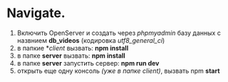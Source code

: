 # Navigate.
1. Включить OpenServer и создать через _phpmyadmin_ базу данных с назвнием **db_videos** (кодировка *utf8_general_ci*)
2. в папкие **client* вызвать: **npm install**
3. в папке **server** вызвать: **npm install**
4. в папке **server** запустить сервер: **npm run dev**
5. открыть еще одну консоль _(уже в папке client)_, вызвать npm **start**
